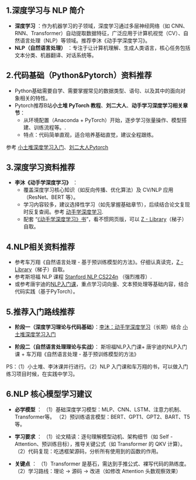 ## 1.深度学习与 NLP 简介

  * **深度学习** ：作为机器学习的子领域，深度学习通过多层神经网络（如 CNN、RNN、Transformer）自动提取数据特征，广泛应用于计算机视觉（CV）、自然语言处理（NLP）等领域。推荐李沐《动手学深度学习》。
  * **NLP（自然语言处理）** ：专注于让计算机理解、生成人类语言，核心任务包括文本分类、机器翻译、对话系统等。

## 2.代码基础（Python&Pytorch）资料推荐
  * Python基础需要自学、需要掌握常见的数据类型、语句、以及其中的面向对象相关的特性。
  * Pytorch推荐B站**小土堆 PyTorch 教程**、**刘二大人**、**动手学习深度学习相关章节**：
    * 从环境配置（Anaconda + PyTorch）开始，逐步学习张量操作、模型搭建、训练流程等。.
    * 特点：代码简单直观，适合培养基础直觉，建议全程跟练。

参考 [小土堆深度学习入门](https://www.bilibili.com/video/BV1hE411t7RN/?spm_id_from=333.337.search-card.all.click)、[刘二大人Pytorch](https://www.bilibili.com/video/BV1Y7411d7Ys/?spm_id_from=333.337.search-card.all.click)

## 3.深度学习资料推荐

  * **李沐《动手学深度学习》** ：
    * 覆盖深度学习核心知识（如反向传播、优化算法）及 CV/NLP 应用（ResNet、BERT 等）。
    * 学习内容较多，建议选择性学习（如先掌握基础章节），后续结合论文复现时反复查阅。参考 [动手学深度学习](https://space.bilibili.com/1567748478/lists/358497?type=series).
    * 配套 “[《动手学深度学习》书](https://zh.d2l.ai/)”，看不惯网页版，可以 [Z - Library](https://zh.z-lib.gd/)（梯子）自取。

## 4.NLP相关资料推荐

  * 参考车万翔《自然语言处理 - 基于预训练模型的方法》。仔细认真读完，[Z - Library](https://zh.z-lib.gd/)（梯子）自取。
  * 参考斯坦福 NLP 课程 [Stanford NLP CS224n](https://web.stanford.edu/class/cs224n/) （强烈推荐）.
  * 或参考唐宇迪的[NLP入门课](https://www.bilibili.com/video/BV19VfeYMECH/?spm_id_from=333.337.search-card.all.click&vd_source=47decd48e950a191add86bdbf724a794)，重点学习词向量、文本预处理等基础内容，结合代码实践（基于PyTorch）。

## 5.推荐入门路线推荐
* **阶段一（深度学习理论与代码基础）**：[李沐：动手学深度学习](https://space.bilibili.com/1567748478/lists/358497?type=series)（长期）结合 [小土堆深度学习入门](https://www.bilibili.com/video/BV1hE411t7RN/?spm_id_from=333.337.search-card.all.click)
 
* **阶段二（自然语言处理理论与实战）**：
斯坦福NLP入门课+ 唐宇迪的NLP入门课 + 车万翔《自然语言处理 - 基于预训练模型的方法》

PS：（1）小土堆、李沐课并行进行。（2）NLP 入门课和车万翔的书，可以做入门练习项目时候，在实践中学习。

## 6.NLP 核心模型学习建议

  * **必学模型** ：
  （1）基础深度学习模型：MLP、CNN、LSTM、注意力机制、Transformer等。
  （2）预训练语言模型：BERT、GPT1、GPT2、BART、T5等。
  
  * **学习要求** ：
  （1）论文精读：逐句理解模型动机、架构细节（如 Self - Attention、预训练目标），推导关键公式（如 Transformer 的 QKV 计算）。
  （2）代码复现：吃透框架源码，分析所有使用到的函数的作用。

  * **关键点** ：
  （1）Transformer 是基石，需达到手推公式、裸写代码的熟练度。
  （2）学习路线：理论 → 源码 → 改进（如修改 Attention 头数观察效果）


